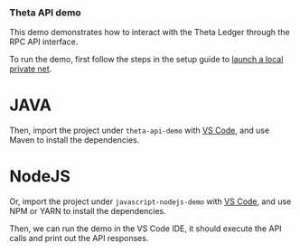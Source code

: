 ### Theta API demo

This demo demonstrates how to interact with the Theta Ledger through the RPC API interface.

To run the demo, first follow the steps in the setup guide to [launch a local private net](https://github.com/thetatoken/theta-mainnet-integration-guide/blob/master/docs/setup.md#setup). 

# JAVA
Then, import the project under `theta-api-demo` with [VS Code](https://code.visualstudio.com/), and use Maven to install the dependencies. 

# NodeJS
Or, import the project under `javascript-nodejs-demo` with [VS Code](https://code.visualstudio.com/), and use NPM or YARN to install the dependencies. 

Then, we can run the demo in the VS Code IDE, it should execute the API calls and print out the API responses.
